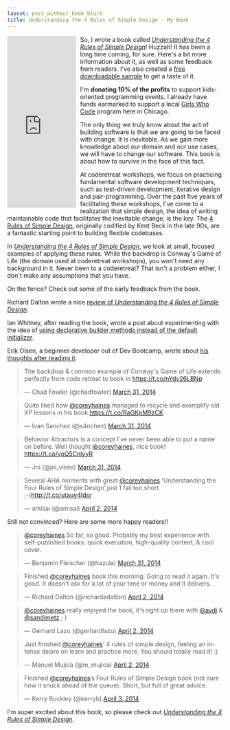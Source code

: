 ```yaml
---
layout: post_without_book_blurb
title: Understanding the 4 Rules of Simple Design - My Book
---
```


<section class='book-embed' style='float:left;margin-right:10px'>
<iframe width="160" height="400" src="https://leanpub.com/4rulesofsimpledesign/embed" frameborder="0" allowtransparency="true" ></iframe>
</section>

So, I wrote a book called *[Understanding the 4 Rules of Simple Design](https://leanpub.com/4rulesofsimpledesign)*! Huzzah! It has been a long time coming, for sure. Here's a bit more information about it, as well as some feedback from readers. I've also created a [free downloadable sample](http://samples.leanpub.com/4rulesofsimpledesign-sample.pdf) to get a taste of it.

I'm **donating 10% of the profits** to support kids-oriented programming events. I already have funds earmarked to support a local [Girls Who Code](http://girlswhocode.com/) program here in Chicago.

The only thing we truly know about the act of building software is that we are going to be faced with change. It is inevitable. As we gain more knowledge about our domain and our use cases, we will have to change our software. This book is about how to survive in the face of this fact.

At coderetreat workshops, we focus on practicing fundamental software development techniques, such as test-driven development, iterative design and pair-programming. Over the past five years of facilitating these workshops, I've come to a realization that simple design, the idea of writing maintainable code that facilitates the inevitable change, is the key. The [4 Rules of Simple Design](http://c2.com/cgi/wiki?XpSimplicityRules), originally codified by Kent Beck in the late 90s, are a fantastic starting point to building flexible codebases.

In *[Understanding the 4 Rules of Simple Design](https://leanpub.com/4rulesofsimpledesign)*, we look at small, focused examples of applying these rules. While the backdrop is Conway's Game of Life (the domain used at coderetreat workshops), you won't need any background in it. Never been to a coderetreat? That isn't a problem either, I don't make any assumptions that you have.

On the fence? Check out some of the early feedback from the book. 

Richard Dalton wrote a nice [review of *Understanding the 4 Rules of Simple Design*](http://www.devjoy.com/2014/04/understanding-the-four-rules-of-simple-design/).

Ian Whitney, after reading the book, wrote a post about experimenting with the idea of [using declarative builder methods instead of the default initializer](http://programming.ianwhitney.com/blog/2014/04/13/4-simple-rules-and-declarative-builders/).

Erik Olsen, a beginner developer out of Dev Bootcamp, wrote about [his thoughts after reading it](http://erikolsen-dev.tumblr.com/post/82618138712/understanding-the-four-rules-of-simple-design).

<blockquote class="twitter-tweet" lang="en"><p>The backdrop &amp; common example of Conway&#39;s Game of Life extends perfectly from code retreat to book in <a href="https://t.co/nYdv26LBNp">https://t.co/nYdv26LBNp</a></p>&mdash; Chad Fowler (@chadfowler) <a href="https://twitter.com/chadfowler/statuses/450758751889272832">March 31, 2014</a></blockquote>

<blockquote class="twitter-tweet" lang="en"><p>Quite liked how <a href="https://twitter.com/coreyhaines">@coreyhaines</a> managed to recycle and exemplify old XP lessons in his book <a href="https://t.co/RaGKpM9zCK">https://t.co/RaGKpM9zCK</a></p>&mdash; Ivan Sanchez (@s4nchez) <a href="https://twitter.com/s4nchez/statuses/450583194061246464">March 31, 2014</a></blockquote>

<blockquote class="twitter-tweet" data-conversation="none" lang="en"><p>Behavior Attractors is a concept I&#39;ve never been able to put a name on before. Well thought <a href="https://twitter.com/coreyhaines">@coreyhaines</a>, nice book! <a href="https://t.co/yoQ5CnlyyR">https://t.co/yoQ5CnlyyR</a></p>&mdash; Jni (@jni_viens) <a href="https://twitter.com/jni_viens/statuses/450445396922621952">March 31, 2014</a></blockquote>

<blockquote class="twitter-tweet" lang="en"><p>Several AHA moments with great <a href="https://twitter.com/coreyhaines">@coreyhaines</a> &#39;Understanding the Four Rules of Simple Design&#39;,just 1 fail:too short ;-)<a href="http://t.co/utauy4Idsr">http://t.co/utauy4Idsr</a></p>&mdash; amisai (@amisai) <a href="https://twitter.com/amisai/statuses/451283402982162432">April 2, 2014</a></blockquote>

Still not convinced? Here are some more happy readers!!

<blockquote class="twitter-tweet" data-conversation="none" lang="en"><p><a href="https://twitter.com/coreyhaines">@coreyhaines</a> So far, so good. Probably my best experience with self-published books: quick execution, high-quality content, &amp; cool cover.</p>&mdash; Benjamin Fleischer (@hazula) <a href="https://twitter.com/hazula/statuses/450438690930569216">March 31, 2014</a></blockquote>

<blockquote class="twitter-tweet" lang="en"><p>Finished <a href="https://twitter.com/coreyhaines">@coreyhaines</a> book this morning. Going to read it again. It&#39;s good. It doesn&#39;t ask for a lot of your time or money and it delivers.</p>&mdash; Richard Dalton (@richardadalton) <a href="https://twitter.com/richardadalton/statuses/451303132568772608">April 2, 2014</a></blockquote>

<blockquote class="twitter-tweet" lang="en"><p><a href="https://twitter.com/coreyhaines">@coreyhaines</a> really enjoyed the book, it&#39;s right up there with <a href="https://twitter.com/avdi">@avdi</a> &amp; <a href="https://twitter.com/sandimetz">@sandimetz</a> ; )</p>&mdash; Gerhard Lazu (@gerhardlazu) <a href="https://twitter.com/gerhardlazu/statuses/451486202127187969">April 2, 2014</a></blockquote>

<blockquote class="twitter-tweet" lang="en"><p>Just finished <a href="https://twitter.com/coreyhaines">@coreyhaines</a>&#39; 4 rules of simple design, feeling an intense desire on learn and practice more. You should totally read it! :)</p>&mdash; Manuel Mujica (@m_mujica) <a href="https://twitter.com/m_mujica/statuses/451356654005522433">April 2, 2014</a></blockquote>

<blockquote class="twitter-tweet" lang="en"><p>Finished <a href="https://twitter.com/coreyhaines">@coreyhaines</a>’s Four Rules of Simple Design book (not sure how it snuck ahead of the queue). Short, but full of great advice.</p>&mdash; Kerry Buckley (@kerryb) <a href="https://twitter.com/kerryb/statuses/451848621756284928">April 3, 2014</a></blockquote>

I'm super excited about this book, so please check out *[Understanding the 4 Rules of Simple Design](https://leanpub.com/4rulesofsimpledesign)*.

<script async src="//platform.twitter.com/widgets.js" charset="utf-8"></script>
